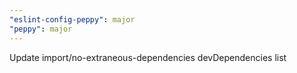 ```yaml
---
"eslint-config-peppy": major
"peppy": major
---
```


Update import/no-extraneous-dependencies devDependencies list
